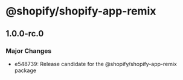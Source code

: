 # @shopify/shopify-app-remix

## 1.0.0-rc.0

### Major Changes

- e548739: Release candidate for the @shopify/shopify-app-remix package
